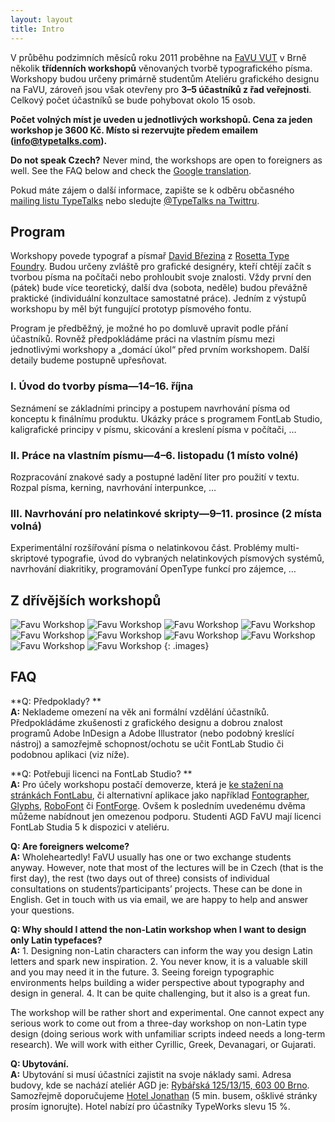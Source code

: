 ```yaml
---
layout: layout
title: Intro
---
```


V průběhu podzimních měsíců roku 2011 proběhne na [FaVU VUT](http://www.ffa.vutbr.cz/) v Brně několik **třídenních workshopů** věnovaných tvorbě typografického písma. Workshopy budou určeny primárně studentům Ateliéru grafického designu na FaVU, zároveň jsou však otevřeny pro **3–5 účastníků z řad veřejnosti**. Celkový počet účastníků se bude pohybovat okolo 15 osob.

**Počet volných míst je uveden u jednotlivých workshopů. Cena za jeden workshop je 3600 Kč. Místo si rezervujte předem emailem (<info@typetalks.com>).**

**Do not speak Czech?** Never mind, the workshops are open to foreigners as well. See the FAQ below and check the [Google translation](http://translate.google.com/translate?js=n&prev=_t&hl=cs&ie=UTF-8&layout=2&eotf=1&sl=cs&tl=en&u=http%3A%2F%2Ftypeworks.org&act=url).

Pokud máte zájem o další informace, zapište se k odběru občasného [mailing listu TypeTalks](http://typetalks.org/Subscribe.html) nebo sledujte [@TypeTalks na Twittru](http://twitter.com/typetalks).

## Program

Workshopy povede typograf a písmař [David Březina](http://davi.cz) z [Rosetta Type Foundry](http://rosettatype.com). Budou určeny zvláště pro grafické designéry, kteří chtějí začít s tvorbou písma na počítači nebo prohloubit svoje znalosti. Vždy první den (pátek) bude více teoretický, další dva (sobota, neděle) budou převážně praktické (individuální konzultace samostatné práce). Jedním z výstupů workshopu by měl být fungující prototyp písmového fontu.

Program je předběžný, je možné ho po domluvě upravit podle přání účastníků. Rovněž předpokládáme práci na vlastním písmu mezi jednotlivými workshopy a „domácí úkol“ před prvním workshopem. Další detaily budeme postupně upřesňovat.

### I. Úvod do tvorby písma—14–16. října

Seznámení se základními principy a postupem navrhování písma od konceptu k finálnímu produktu. Ukázky práce s programem FontLab Studio, kaligrafické principy v písmu, skicování a kreslení písma v počítači, …

### II. Práce na vlastním písmu—4–6. listopadu (1 místo volné) ###

Rozpracování znakové sady a postupné ladění liter pro použití v textu. Rozpal písma, kerning, navrhování interpunkce, …

### III. Navrhování pro nelatinkové skripty—9–11. prosince (2 místa volná) ###

Experimentální rozšířování písma o nelatinkovou část. Problémy multi-skriptové typografie, úvod do vybraných nelatinkových písmových systémů, navrhování diakritiky, programování OpenType funkcí pro zájemce, …


## Z dřívějších workshopů

![Favu Workshop](images/previous-workshops/works_1.png)
![Favu Workshop](images/previous-workshops/works_2.png)
![Favu Workshop](images/previous-workshops/works_3.png)
![Favu Workshop](images/previous-workshops/people_1.png)
![Favu Workshop](images/previous-workshops/people_2.png)
![Favu Workshop](images/previous-workshops/people_3.png)
![Favu Workshop](images/previous-workshops/works_4.png)
![Favu Workshop](images/previous-workshops/works_5.png)
![Favu Workshop](images/previous-workshops/people_4.png)
![Favu Workshop](images/previous-workshops/people_5.png)
{: .images}


## FAQ

**Q: Předpoklady?  **  
**A:** Neklademe omezení na věk ani formální vzdělání účastníků. Předpokládáme zkušenosti z grafického designu a dobrou znalost programů Adobe InDesign a Adobe Illustrator (nebo podobný kreslící nástroj) a samozřejmě schopnost/ochotu se učit FontLab Studio či podobnou aplikaci (viz níže).

**Q: Potřebuji licenci na FontLab Studio?  **  
**A:** Pro účely workshopu postačí demoverze, která je [ke stažení na stránkách FontLabu](http://www.fontlab.com/font-editor/fontlab-studio/), či alternativní aplikace jako například [Fontographer](http://www.fontlab.com/font-editor/fontographer/), [Glyphs](http://glyphsapp.com/), [RoboFont](http://robofont.com) či [FontForge](http://fontforge.sourceforge.net/). Ovšem k posledním uvedenému dvěma můžeme nabídnout jen omezenou podporu. Studenti AGD FaVU mají licenci FontLab Studia 5 k dispozici v ateliéru.

**Q: Are foreigners welcome?**  
**A:** Wholeheartedly! FaVU usually has one or two exchange students anyway. However, note that most of the lectures will be in Czech (that is the first day), the rest (two days out of three) consists of individual consultations on students’/participants’ projects. These can be done in English. Get in touch with us via email, we are happy to help and answer your questions.

**Q: Why should I attend the non-Latin workshop when I want to design only Latin typefaces?**  
**A:** 1. Designing non-Latin characters can inform the way you design Latin letters and spark new inspiration. 2. You never know, it is a valuable skill and you may need it in the future. 3. Seeing foreign typographic environments helps building a wider perspective about typography and design in general. 4. It can be quite challenging, but it also is a great fun.

The workshop will be rather short and experimental. One cannot expect any serious work to come out from a three-day workshop on non-Latin type design (doing serious work with unfamiliar scripts indeed needs a long-term research). We will work with either Cyrillic, Greek, Devanagari, or Gujarati.

**Q: Ubytování.**  
**A:** Ubytování si musí účastníci zajistit na svoje náklady sami. Adresa budovy, kde se nachází ateliér AGD je: [Rybářská 125/13/15, 603 00 Brno](http://maps.google.cz/maps?q=Ryb%C3%A1%C5%99sk%C3%A1+125%2F13%2F15,+603+00+Brno&hl=cs&ie=UTF8&sll=49.930008,15.369873&sspn=5.707778,9.854736&brcurrent=5,0,0&t=h&z=16). Samozřejmě doporučujeme [Hotel Jonathan](http://www.hoteljonathan.cz) (5 min. busem, ošklivé stránky prosím ignorujte). Hotel nabízí pro účastníky TypeWorks slevu 15 %.